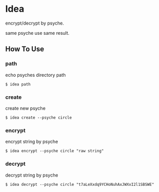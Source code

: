 # Idea
encrypt/decrypt by psyche.

same psyche use same result.

## How To Use
### path
echo psyches directory path
```shell
$ idea path
```

### create
create new psyche
```shell
$ idea create --psyche circle
```

### encrypt
encrypt string by psyche
```shell
$ idea encrypt --psyche circle "raw string"
```

### decrypt
decrypt string by psyche
```shell
$ idea decrypt --psyche circle "t7aLeXxdq9YCHoNuhAxJWXxI2l1SBSWE"
```
